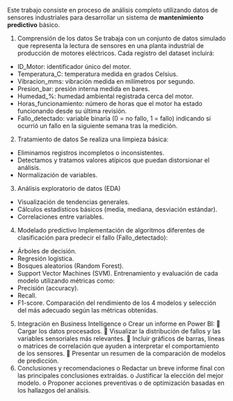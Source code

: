 Este trabajo consiste en proceso de análisis completo utilizando datos de sensores industriales para desarrollar un sistema de **mantenimiento predictivo** básico.

1.	Comprensión de los datos
Se trabaja con un conjunto de datos simulado que representa la lectura de sensores en una planta industrial de producción de motores eléctricos.
Cada registro del dataset incluirá:
- ID_Motor: identificador único del motor.
- Temperatura_C: temperatura medida en grados Celsius.
- Vibracion_mms: vibración medida en milímetros por segundo.
- Presion_bar: presión interna medida en bares.
- Humedad_%: humedad ambiental registrada cerca del motor.
- Horas_funcionamiento: número de horas que el motor ha estado funcionando desde su última revisión.
- Fallo_detectado: variable binaria (0 = no fallo, 1 = fallo) indicando si ocurrió un fallo en la siguiente semana tras la medición.
  
2.	Tratamiento de datos
Se realiza una limpieza básica:
- Eliminamos registros incompletos o inconsistentes.
- Detectamos y tratamos valores atípicos que puedan distorsionar el análisis.
- Normalización de variables.
  
3.	Análisis exploratorio de datos (EDA)
- Visualización de tendencias generales.
- Cálculos estadísticos básicos (media, mediana, desviación estándar).
- Correlaciones entre variables.
  
4.	Modelado predictivo
Implementación de algoritmos diferentes de clasificación para predecir el fallo (Fallo_detectado):
- Árboles de decisión.
- Regresión logística.
- Bosques aleatorios (Random Forest).
- Support Vector Machines (SVM).
Entrenamiento y evaluación de cada modelo utilizando métricas como:
- Precisión (accuracy).
- Recall.
- F1-score.
Comparación del rendimiento de los 4 modelos y selección del más adecuado según las métricas obtenidas.
  
5.	Integración en Business Intelligence
o	Crear un informe en Power BI:
	Cargar los datos procesados.
	Visualizar la distribución de fallos y las variables sensoriales más relevantes.
	Incluir gráficos de barras, líneas o matrices de correlación que ayuden a interpretar el comportamiento de los sensores.
	Presentar un resumen de la comparación de modelos de predicción.
6.	Conclusiones y recomendaciones
o	Redactar un breve informe final con las principales conclusiones extraídas.
o	Justificar la elección del mejor modelo.
o	Proponer acciones preventivas o de optimización basadas en los hallazgos del análisis.
